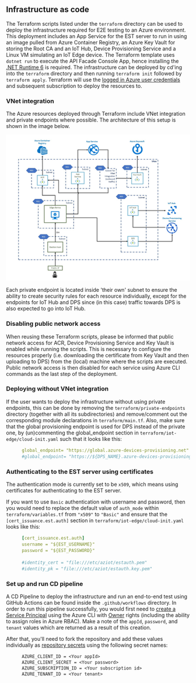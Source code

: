 ## Infrastructure as code

The Terraform scripts listed under the `terraform` directory can be used to deploy the infrastructure required for E2E testing to an Azure environment. This deployment includes an App Service for the EST server to run in using an image pulled from Azure Container Registry, an Azure Key Vault for storing the Root CA and an IoT Hub, Device Provisioning Service and a Linux VM simulating an IoT Edge device. The Terraform template uses `dotnet run` to execute the API Facade Console App, hence installing the [.NET Runtime 6](https://dotnet.microsoft.com/en-us/download/dotnet/6.0) is required. The infrastructure can be deployed by cd'ing into the `terraform` directory and then running `terraform init` followed by `terraform apply`. Terraform will use the [logged in Azure user credentials](https://registry.terraform.io/providers/hashicorp/azurerm/latest/docs/guides/azure_cli) and subsequent subscription to deploy the resources to.

### VNet integration

The Azure resources deployed through Terraform include VNet integration and private endpoints where possible. The architecture of this setup is shown in the image below. 

![Overview](../assets/vnet-arch.jpg "VNet Architecture")

Each private endpoint is located inside 'their own' subnet to ensure the ability to create security rules for each resource individually, except for the endpoints for IoT Hub and DPS since (in this case) traffic towards DPS is also expected to go into IoT Hub.

### Disabling public network access
When reusing these Terraform scripts, please be informed that public network access for ACR, Device Provisioning Service and Key Vault is enabled while running the scripts. This is necessary to configure the resources properly (i.e. downloading the certificate from Key Vault and then uploading to DPS) from the (local) machine where the scripts are executed. Public network access is then disabled for each service using Azure CLI commands as the last step of the deployment.

### Deploying without VNet integration
If the user wants to deploy the infrastructure without using private endpoints, this can be done by removing the `terraform/private-endpoints` directory (together with all its subdirectories) and remove/comment out the corresponding module declarations in `terraform/main.tf`. Also, make sure that the global provisioning endpoint is used for DPS instead of the private one, by (un)commenting the global_endpoint section in `terraform/iot-edge/cloud-init.yaml` such that it looks like this:

```yaml
      global_endpoint= "https://global.azure-devices-provisioning.net"
      #global_endpoint= "https://${DPS_NAME}.azure-devices-provisioning.net"
```

### Authenticating to the EST server using certificates
The authentication mode is currently set to be `x509`, which means using certificates for authenticating to the EST server.

If you want to use `Basic` authentication with username and password, then you would need to replace the default value of `auth_mode` within `terraform/variables.tf` from `"x509"` to `"Basic"` and ensure that the `[cert_issuance.est.auth]` section in `terraform/iot-edge/cloud-init.yaml` looks like this:

```yaml
      [cert_issuance.est.auth]
      username = "${EST_USERNAME}"
      password = "${EST_PASSWORD}"
      
      #identity_cert = "file:///etc/aziot/estauth.pem"
      #identity_pk = "file:///etc/aziot/estauth.key.pem"
```

### Set up and run CD pipeline
A CD Pipeline to deploy the infrastructure and run an end-to-end test using GitHub Actions can be found inside the `.github/workflows` directory. In order to run this pipeline successfully, you would first need to [create a Service Principal](https://docs.microsoft.com/en-us/azure/developer/terraform/authenticate-to-azure?tabs=bash#create-a-service-principal) using the Azure CLI with [Owner](https://docs.microsoft.com/en-us/azure/role-based-access-control/built-in-roles#owner) rights (including the ability to assign roles in Azure RBAC). Make a note of the `appId`, `password`, and `tenant` values which are returned as a result of this creation.

After that, you'll need to fork the repository and add these values individually as [repository secrets](https://github.com/Azure/actions-workflow-samples/blob/master/assets/create-secrets-for-GitHub-workflows.md) using the following secret names:

```
      AZURE_CLIENT_ID = <Your appId>
      AZURE_CLIENT_SECRET = <Your password>
      AZURE_SUBSCRIPTION_ID = <Your subscription id>
      AZURE_TENANT_ID = <Your tenant>
```